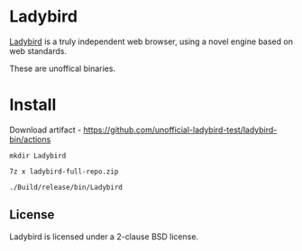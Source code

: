 # Ladybird

[Ladybird](https://ladybird.org) is a truly independent web browser, using a novel engine based on web standards.

These are unoffical binaries.

# Install

Download artifact - https://github.com/unofficial-ladybird-test/ladybird-bin/actions



``mkdir Ladybird``



``7z x ladybird-full-repo.zip``



``./Build/release/bin/Ladybird``


## License

Ladybird is licensed under a 2-clause BSD license.
